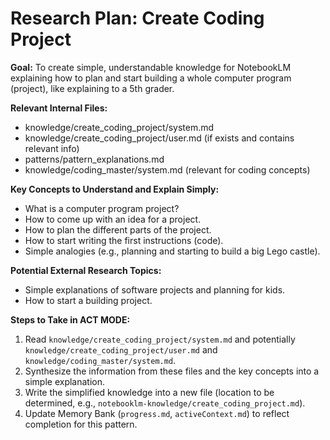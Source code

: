 # Research Plan: Create Coding Project

**Goal:** To create simple, understandable knowledge for NotebookLM explaining how to plan and start building a whole computer program (project), like explaining to a 5th grader.

**Relevant Internal Files:**
- knowledge/create_coding_project/system.md
- knowledge/create_coding_project/user.md (if exists and contains relevant info)
- patterns/pattern_explanations.md
- knowledge/coding_master/system.md (relevant for coding concepts)

**Key Concepts to Understand and Explain Simply:**
- What is a computer program project?
- How to come up with an idea for a project.
- How to plan the different parts of the project.
- How to start writing the first instructions (code).
- Simple analogies (e.g., planning and starting to build a big Lego castle).

**Potential External Research Topics:**
- Simple explanations of software projects and planning for kids.
- How to start a building project.

**Steps to Take in ACT MODE:**
1. Read `knowledge/create_coding_project/system.md` and potentially `knowledge/create_coding_project/user.md` and `knowledge/coding_master/system.md`.
2. Synthesize the information from these files and the key concepts into a simple explanation.
3. Write the simplified knowledge into a new file (location to be determined, e.g., `notebooklm-knowledge/create_coding_project.md`).
4. Update Memory Bank (`progress.md`, `activeContext.md`) to reflect completion for this pattern.
